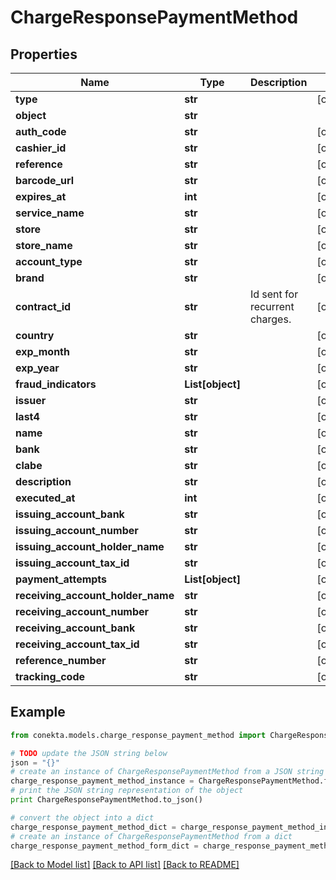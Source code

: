 # ChargeResponsePaymentMethod


## Properties
Name | Type | Description | Notes
------------ | ------------- | ------------- | -------------
**type** | **str** |  | [optional] 
**object** | **str** |  | 
**auth_code** | **str** |  | [optional] 
**cashier_id** | **str** |  | [optional] 
**reference** | **str** |  | [optional] 
**barcode_url** | **str** |  | [optional] 
**expires_at** | **int** |  | [optional] 
**service_name** | **str** |  | [optional] 
**store** | **str** |  | [optional] 
**store_name** | **str** |  | [optional] 
**account_type** | **str** |  | [optional] 
**brand** | **str** |  | [optional] 
**contract_id** | **str** | Id sent for recurrent charges. | [optional] 
**country** | **str** |  | [optional] 
**exp_month** | **str** |  | [optional] 
**exp_year** | **str** |  | [optional] 
**fraud_indicators** | **List[object]** |  | [optional] 
**issuer** | **str** |  | [optional] 
**last4** | **str** |  | [optional] 
**name** | **str** |  | [optional] 
**bank** | **str** |  | [optional] 
**clabe** | **str** |  | [optional] 
**description** | **str** |  | [optional] 
**executed_at** | **int** |  | [optional] 
**issuing_account_bank** | **str** |  | [optional] 
**issuing_account_number** | **str** |  | [optional] 
**issuing_account_holder_name** | **str** |  | [optional] 
**issuing_account_tax_id** | **str** |  | [optional] 
**payment_attempts** | **List[object]** |  | [optional] 
**receiving_account_holder_name** | **str** |  | [optional] 
**receiving_account_number** | **str** |  | [optional] 
**receiving_account_bank** | **str** |  | [optional] 
**receiving_account_tax_id** | **str** |  | [optional] 
**reference_number** | **str** |  | [optional] 
**tracking_code** | **str** |  | [optional] 

## Example

```python
from conekta.models.charge_response_payment_method import ChargeResponsePaymentMethod

# TODO update the JSON string below
json = "{}"
# create an instance of ChargeResponsePaymentMethod from a JSON string
charge_response_payment_method_instance = ChargeResponsePaymentMethod.from_json(json)
# print the JSON string representation of the object
print ChargeResponsePaymentMethod.to_json()

# convert the object into a dict
charge_response_payment_method_dict = charge_response_payment_method_instance.to_dict()
# create an instance of ChargeResponsePaymentMethod from a dict
charge_response_payment_method_form_dict = charge_response_payment_method.from_dict(charge_response_payment_method_dict)
```
[[Back to Model list]](../README.md#documentation-for-models) [[Back to API list]](../README.md#documentation-for-api-endpoints) [[Back to README]](../README.md)


